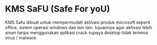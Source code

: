 
# KMS SaFU (Safe For yoU)
KMS Safu dibuat untuk mempermudah aktivasi produk microsoft seperti office, sistem operasi windows dan lain lain. tujuannya agar aktivasi lebih aman tanpa menggunakan aplikasi crack supaya desktop tidak terkena virus / malware. 



